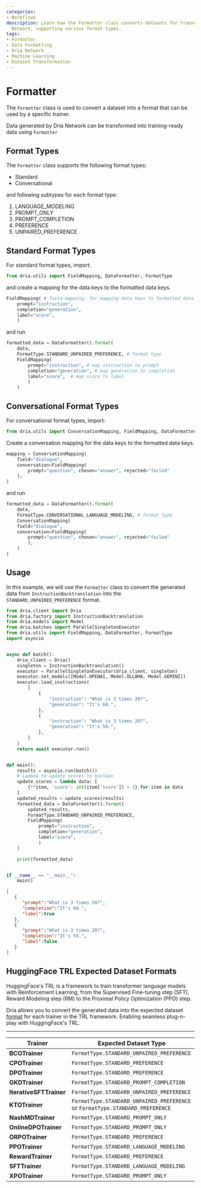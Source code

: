 ```yaml
---
categories:
- Workflows
description: Learn how the Formatter class converts datasets for trainers using Dria
  Network, supporting various format types.
tags:
- Formatter
- Data Formatting
- Dria Network
- Machine Learning
- Dataset Transformation
---
```


# Formatter

The `Formatter` class is used to convert a dataset into a format that can be used by a specific trainer. 

Data generated by Dria Network can be transformed into training-ready data using `Formatter`

## Format Types

The `Formatter` class supports the following format types:

- Standard
- Conversational

and following subtypes for each format type:

1. LANGUAGE_MODELING
2. PROMPT_ONLY
3. PROMPT_COMPLETION
4. PREFERENCE
5. UNPAIRED_PREFERENCE


## Standard Format Types

For standard format types, import:

```python
from dria.utils import FieldMapping, DataFormatter, FormatType
```

and create a mapping for the data keys to the formatted data keys.

```python
FieldMapping( # field mapping, for mapping data keys to formatted data keys
    prompt="instruction",
    completion="generation", 
    label="score",  
    )
```

and run

```python
formatted_data = DataFormatter().format(
    data, 
    FormatType.STANDARD_UNPAIRED_PREFERENCE, # format type
    FieldMapping(
        prompt="instruction", # map instruction to prompt
        completion="generation", # map generation to completion
        label="score",  # map score to label
        )
    )
```

## Conversational Format Types

For conversational format types, import:

```python
from dria.utils import ConversationMapping, FieldMapping, DataFormatter, FormatType
```

Create a conversation mapping for the data keys to the formatted data keys.

```python
mapping = ConversationMapping(
    field="dialogue",
    conversation=FieldMapping(
        prompt="question", chosen="answer", rejected="failed"
    ),
)
```

and run

```python
formatted_data = DataFormatter().format(
    data, 
    FormatType.CONVERSATIONAL_LANGUAGE_MODELING, # format type
    ConversationMapping(
    field="dialogue",
    conversation=FieldMapping(
        prompt="question", chosen="answer", rejected="failed"
        ),
    )
)
```

## Usage

In this example, we will use the `Formatter` class to convert the generated data from `InstructionBacktranslation` into the `STANDARD_UNPAIRED_PREFERENCE` format.

```python
from dria.client import Dria
from dria.factory import InstructionBacktranslation
from dria.models import Model
from dria.batches import ParallelSingletonExecutor
from dria.utils import FieldMapping, DataFormatter, FormatType
import asyncio


async def batch():
    dria_client = Dria()
    singleton = InstructionBacktranslation()
    executor = ParallelSingletonExecutor(dria_client, singleton)
    executor.set_models([Model.OPENAI, Model.OLLAMA, Model.GEMINI])
    executor.load_instructions(
        [
            {
                "instruction": "What is 3 times 20?",
                "generation": "It's 60.",
            },
            {
                "instruction": "What is 3 times 20?",
                "generation": "It's 59.",
            },
        ]
    )
    return await executor.run()


def main():
    results = asyncio.run(batch())
    # Lambda to update scores to boolean
    update_scores = lambda data: [
        {**item, 'score': int(item['score']) > 3} for item in data
    ]
    updated_results = update_scores(results)
    formatted_data = DataFormatter().format(
        updated_results, 
        FormatType.STANDARD_UNPAIRED_PREFERENCE, 
        FieldMapping(
            prompt="instruction",
            completion="generation", 
            label="score",  
            )
    )

    print(formatted_data)


if __name__ == "__main__":
    main()

```


```json
[
   {
      "prompt":"What is 3 times 20?",
      "completion":"It's 60.",
      "label":true
   },
   {
      "prompt":"What is 3 times 20?",
      "completion":"It's 59.",
      "label":false
   }
]
```

## HuggingFace TRL Expected Dataset Formats

HuggingFace's TRL is a framework to train transformer language models with Reinforcement Learning, from the Supervised Fine-tuning step (SFT), Reward Modeling step (RM) to the Proximal Policy Optimization (PPO) step.

Dria allows you to convert the generated data into the expected dataset [format](https://huggingface.co/docs/trl/dataset_formats) for each trainer in the TRL framework. 
Enabling seamless plug-n-play with HuggingFace's TRL.

---

| Trainer               | Expected Dataset Type                                       |
|-----------------------|------------------------------------------------------------|
| **BCOTrainer**        | `FormatType.STANDARD_UNPAIRED_PREFERENCE`                  |
| **CPOTrainer**        | `FormatType.STANDARD_PREFERENCE` |
| **DPOTrainer**        | `FormatType.STANDARD_PREFERENCE`|
| **GKDTrainer**        | `FormatType.STANDARD_PROMPT_COMPLETION`                    |
| **IterativeSFTTrainer** | `FormatType.STANDARD_UNPAIRED_PREFERENCE`                |
| **KTOTrainer**        | `FormatType.STANDARD_UNPAIRED_PREFERENCE` or `FormatType.STANDARD_PREFERENCE` |
| **NashMDTrainer**     | `FormatType.STANDARD_PROMPT_ONLY`                          |
| **OnlineDPOTrainer**  | `FormatType.STANDARD_PROMPT_ONLY`                          |
| **ORPOTrainer**       | `FormatType.STANDARD_PREFERENCE`|
| **PPOTrainer**        | `FormatType.STANDARD_LANGUAGE_MODELING`|
| **RewardTrainer**     | `FormatType.STANDARD_PREFERENCE`|
| **SFTTrainer**        | `FormatType.STANDARD_LANGUAGE_MODELING`                    |
| **XPOTrainer**        | `FormatType.STANDARD_PROMPT_ONLY`                          |